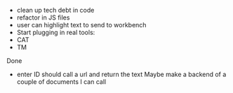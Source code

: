 
- clean up tech debt in code
- refactor in JS files 
- user can highlight text to send to workbench
- Start plugging in real tools:
-   CAT
-   TM



Done
- enter ID should call a url and return the text
    Maybe make a backend of a couple of documents I can call


